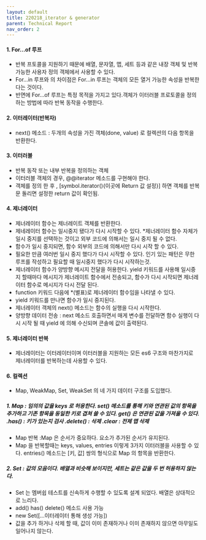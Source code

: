 ```yaml
---
layout: default
title: 220218_iterator & generator
parent: Technical Report
nav_order: 2
---
```


#### 1. For...of 루프
- 반복 프토콜을 지원하기 때문에 배열, 문자열, 맵, 세트 등과 같은 내장 객체 및  반복 가능한 사용자 정의 객체에서 사용할 수 있다.
- For...in 루프와 의 차이점은 For...in 루프는 객체의 모든 열거 가능한 속성을 반복한다는 것이다.
- 반면에 For...of 루프는 특정 목적을 가지고 있다.객체가 이터러블 프로토콜을 정의하는 방법에 따라 반복 동작을 수행한다.

#### 2. 이터레이터(반복자)
- next() 메소드 : 두개의 속성을 가진 객체(done, value) 로 컬렉션의 다음 항목을 반환한다.

#### 3. 이터러블
- 반복 동작 또는 내부 반복을 정의하는 객체
- 이터러블 객체의 경우, @@iterator 메소드를 구현해야 한다.
- 객체를 정의 한 후 , [symbol.iterator(){이곳에 Return 값 설정}] 하면 객체를 반복문 돌리면 설정한 return 값이 확인됨.

#### 4. 제너레이터
- 제너레이터 함수는 제너레이트 객체를 반환한다. 
- 제네레이터 함수는 일시중지 됐다가 다시 시작할 수 있다. *제너레이터 함수 자체가 일시 중지를 선택하는 것이고 외부 코드에 의해서는 일시 중지 될 수 없다.
- 함수가 일시 중지되면, 함수 외부의 코드에 의해서만 다시 시작 할 수 있다.
- 필요한 만큼 여러번 일시 중지 했다가 다시 시작할 수 있다. 인기 있는 패턴은 무한 루프를 작성하고 필요할 때 일시중지 했다가 다시 시작하는것.
- 제너레이터 함수가 양방향 메시지 전달을 허용한다. yield 키워드를 사용해 일시중지 할때마다 메시지가 제너레이트 함수에서 전송되고, 함수가 다시 시작되면 제너레이터 함수로 메시지가 다시 전달 된다.
- function 키워드 다음에 *(별표)로 제너레이터 함수임을 나타낼 수 있다.
- yield 키워드를 만나면 함수가 일시 중지된다.
- 제너레이터 객체의 next() 메소드는 함수의 실행을 다시 시작한다.
- 양방향 데이터 전송 : next 메소드 호출하면서 매게 변수를 전달하면 함수 실행이 다시 시작 될 때 yield 에 의해 수신되며 콘솔에 값이 출력된다.

#### 5. 제너레이터 반복
- 제너레이터는 이터레이터이며 이터러블을 지원하는 모든 es6 구조와 마찬가지로 제너레이터를 반복하는데 사용할 수 있다.

#### 6. 컬렉션
- Map, WeakMap, Set, WeakSet 의 네 가지 데이터 구조를 도입했다.
##### 1.  Map : 임의의 값을 keys 로 허용한다. set() 메소드를 통해 키와 연관된 값의 항목을 추가하고 기존 항목을 동일한 키로 겹쳐 쓸 수 있다. get() 은 연관된 값을 가져올 수 있다. .has() : 키가 있는지 검사 .delete() : 삭제 .clear : 전체 맵 삭제
- Map 반복 :Map 은 순서가 중요하다. 요소가 추가된 순서가 유지된다.
- Map 을 반복할때는 keys, values, entries 이렇게 3가지 이터러블을 사용할 수 있다. entries() 메소드는 [키, 값] 쌍의 형식으로 Map 의 항목을 반환한다.

##### 2. Set : 값의 모음이다. 배열과 비슷해 보이지만, 세트는 같은 값을 두 번 허용하지 않는다.
- Set 는 멤버쉽 테스트를 신속하게 수행할 수 있도록 설계 되었다. 배열은 상대적으로 느리다.
- add() has() delete() 메소드 사용 가능
- new Set([...이터레이터 통해 생성 가능])
- 값을 추가 하거나 삭제 할 때, 값이 이미 존재하거나 이미 존재하지 않으면 아무일도 일어나지 않는다.